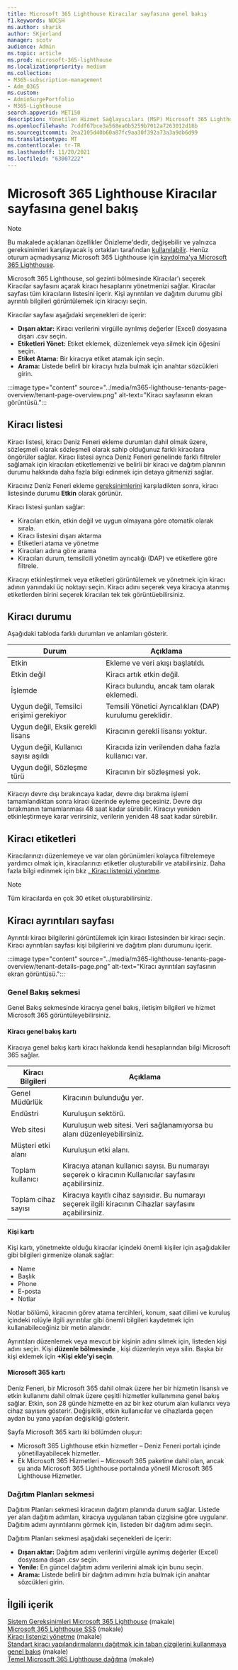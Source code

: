 ```yaml
---
title: Microsoft 365 Lighthouse Kiracılar sayfasına genel bakış
f1.keywords: NOCSH
ms.author: sharik
author: SKjerland
manager: scotv
audience: Admin
ms.topic: article
ms.prod: microsoft-365-lighthouse
ms.localizationpriority: medium
ms.collection:
- M365-subscription-management
- Adm_O365
ms.custom:
- AdminSurgePortfolio
- M365-Lighthouse
search.appverid: MET150
description: Yönetilen Hizmet Sağlayıcıları (MSP) Microsoft 365 Lighthouse Kiracılar sayfası hakkında bilgi edinebilirsiniz.
ms.openlocfilehash: 7cddf67bce3a568ea0b5259b7012a7263012d18b
ms.sourcegitcommit: 2ea2105d40b60a87fc9aa30f392a73a3a9db6d99
ms.translationtype: MT
ms.contentlocale: tr-TR
ms.lasthandoff: 11/20/2021
ms.locfileid: "63007222"
---
```

# <a name="microsoft-365-lighthouse-tenants-page-overview"></a>Microsoft 365 Lighthouse Kiracılar sayfasına genel bakış

> [!NOTE]
> Bu makalede açıklanan özellikler Önizleme'dedir, değişebilir ve yalnızca gereksinimleri karşılayacak iş ortakları tarafından [kullanılabilir](m365-lighthouse-requirements.md). Henüz oturum açmadıysanız Microsoft 365 Lighthouse için [kaydolma'ya Microsoft 365 Lighthouse](m365-lighthouse-sign-up.md).

Microsoft 365 Lighthouse, sol gezinti bölmesinde Kiracılar'ı seçerek Kiracılar  sayfasını açarak kiracı hesaplarını yönetmenizi sağlar. Kiracılar sayfası tüm kiracıların listesini içerir. Kişi ayrıntıları ve dağıtım durumu gibi ayrıntılı bilgileri görüntülemek için kiracıyı seçin.

Kiracılar sayfası aşağıdaki seçenekleri de içerir:

- **Dışarı aktar:** Kiracı verilerini virgülle ayrılmış değerler (Excel) dosyasına dışarı .csv seçin.
- **Etiketleri Yönet:** Etiket eklemek, düzenlemek veya silmek için öğesini seçin.
- **Etiket Atama:** Bir kiracıya etiket atamak için seçin.
- **Arama:** Listede belirli bir kiracıyı hızla bulmak için anahtar sözcükleri girin.


:::image type="content" source="../media/m365-lighthouse-tenants-page-overview/tenant-page-overview.png" alt-text="Kiracı sayfasının ekran görüntüsü.":::

## <a name="tenant-list"></a>Kiracı listesi

Kiracı listesi, kiracı Deniz Feneri ekleme durumları dahil olmak üzere, sözleşmeli olarak sözleşmeli olarak sahip olduğunuz farklı kiracılara öngörüler sağlar. Kiracı listesi ayrıca Deniz Feneri genelinde farklı filtreler sağlamak için kiracıları etiketlemenizi ve belirli bir kiracı ve dağıtım planının durumu hakkında daha fazla bilgi edinmek için detaya gitmenizi sağlar.

Kiracınız Deniz Feneri ekleme [gereksinimlerini](m365-lighthouse-requirements.md) karşıladikten sonra, kiracı listesinde durumu **Etkin** olarak görünür.

Kiracı listesi şunları sağlar:

- Kiracıları etkin, etkin değil ve uygun olmayana göre otomatik olarak sırala.
- Kiracı listesini dışarı aktarma
- Etiketleri atama ve yönetme
- Kiracıları adına göre arama
- Kiracıları durum, temsilcili yönetim ayrıcalığı (DAP) ve etiketlere göre filtrele.

Kiracıyı etkinleştirmek veya etiketleri görüntülemek ve yönetmek için kiracı adının yanındaki üç noktayı seçin. Kiracı adını seçerek veya kiracıya atanmış etiketlerden birini seçerek kiracıları tek tek görüntüebilirsiniz.

## <a name="tenant-status"></a>Kiracı durumu

Aşağıdaki tabloda farklı durumları ve anlamları gösterir.

| Durum                                | Açıklama                                         |
|---------------------------------------|-----------------------------------------------------|
| Etkin                                | Ekleme ve veri akışı başlatıldı.               |
| Etkin değil                              | Kiracı artık etkin değil.                         |
| İşlemde                            | Kiracı bulundu, ancak tam olarak eklemedi.         |
| Uygun değil, Temsilci erişimi gerekiyor | Temsili Yönetici Ayrıcalıkları (DAP) kurulumu gereklidir. |
| Uygun değil, Eksik gerekli lisans  | Kiracının gerekli lisansı yoktur.              |
| Uygun değil, Kullanıcı sayısı aşıldı       | Kiracıda izin verilenden daha fazla kullanıcı var.                 |
| Uygun değil, Sözleşme türü             | Kiracının bir sözleşmesi yok.                    |

Kiracıyı devre dışı bırakıncaya kadar, devre dışı bırakma işlemi tamamlandıktan sonra kiracı üzerinde eyleme geçesiniz. Devre dışı bırakmanın tamamlanması 48 saat kadar sürebilir. Kiracıyı yeniden etkinleştirmeye karar verirsiniz, verilerin yeniden 48 saat kadar sürebilir.

## <a name="tenant-tags"></a>Kiracı etiketleri

Kiracılarınızı düzenlemeye ve var olan görünümleri kolayca filtrelemeye yardımcı olmak için, kiracılarınızı etiketler oluşturabilir ve atabilirsiniz. Daha fazla bilgi edinmek için bkz [. Kiracı listenizi yönetme](m365-lighthouse-manage-tenant-list.md).

> [!NOTE]
> Tüm kiracılarda en çok 30 etiket oluşturabilirsiniz.


## <a name="tenant-details-page"></a>Kiracı ayrıntıları sayfası

Ayrıntılı kiracı bilgilerini görüntülemek için kiracı listesinden bir kiracı seçin. Kiracı ayrıntıları sayfası kişi bilgilerini ve dağıtım planı durumunu içerir.


:::image type="content" source="../media/m365-lighthouse-tenants-page-overview/tenant-details-page.png" alt-text="Kiracı ayrıntıları sayfasının ekran görüntüsü.":::

### <a name="overview-tab"></a>Genel Bakış sekmesi

Genel Bakış sekmesinde kiracıya genel bakış, iletişim bilgileri ve hizmet Microsoft 365 görüntüleyebilirsiniz.

#### <a name="tenant-overview-card"></a>Kiracı genel bakış kartı

Kiracıya genel bakış kartı kiracı hakkında kendi hesaplarından bilgi Microsoft 365 sağlar.

| Kiracı Bilgileri    | Açıklama|
|-----------------------|------------------|
| Genel Müdürlük    | Kiracının bulunduğu yer.|
| Endüstri    |Kuruluşun sektörü.|
| Web sitesi    |Kuruluşun web sitesi. Veri sağlanamıyorsa bu alanı düzenleyebilirsiniz.|
| Müşteri etki alanı    |Kuruluşun etki alanı.|
| Toplam kullanıcı    |Kiracıya atanan kullanıcı sayısı. Bu numarayı seçerek o kiracının Kullanıcılar sayfasını açabilirsiniz.|
| Toplam cihaz sayısı|Kiracıya kayıtlı cihaz sayısıdır. Bu numarayı seçerek ilgili kiracının Cihazlar sayfasını açabilirsiniz.|

#### <a name="contacts-card"></a>Kişi kartı

Kişi kartı, yönetmekte olduğu kiracılar içindeki önemli kişiler için aşağıdakiler gibi bilgileri girmenize olanak sağlar:

- Name
- Başlık
- Phone
- E-posta
- Notlar

Notlar bölümü, kiracının görev atama tercihleri, konum, saat dilimi ve kuruluş içindeki rolüyle ilgili ayrıntılar gibi önemli bilgileri kaydetmek için kullanabileceğiniz bir metin alanıdır.

Ayrıntıları düzenlemek veya mevcut bir kişinin adını silmek için, listeden kişi adını seçin. Kişi **düzenle bölmesinde** , kişi düzenleyin veya silin. Başka bir kişi eklemek için **+Kişi ekle'yi seçin**.

#### <a name="microsoft-365-usage-card"></a>Microsoft 365 kartı

Deniz Feneri, bir Microsoft 365 dahil olmak üzere her bir hizmetin lisanslı ve etkin kullanımı dahil olmak üzere çeşitli hizmetler kullanımına genel bakış sağlar. Etkin, son 28 günde hizmette en az bir kez oturum alan kullanıcı veya cihaz sayısını gösterir. Değişiklik, etkin kullanıcılar ve cihazlarda geçen aydan bu yana yapılan değişikliği gösterir.

Sayfa Microsoft 365 kartı iki bölümden oluşur:

- Microsoft 365 Lighthouse etkin hizmetler – Deniz Feneri portalı içinde yönetillayabilecek hizmetler.
- Ek Microsoft 365 Hizmetleri – Microsoft 365 paketine dahil olan, ancak şu anda Microsoft 365 Lighthouse portalında yönetil Microsoft 365 Lighthouse Hizmetler.


### <a name="deployment-plans-tab"></a>Dağıtım Planları sekmesi

Dağıtım Planları sekmesi kiracının dağıtım planında durum sağlar. Listede yer alan dağıtım adımları, kiracıya uygulanan taban çizgisine göre uygulanır. Dağıtım adımı ayrıntılarını görmek için, listeden bir dağıtım adımı seçin.

Dağıtım Planları sekmesi aşağıdaki seçenekleri de içerir:

- **Dışarı aktar:** Dağıtım adımı verilerini virgülle ayrılmış değerler (Excel) dosyasına dışarı .csv seçin.
- **Yenile:** En güncel dağıtım adımı verilerini almak için bunu seçin.
- **Arama:** Listede belirli bir dağıtım adımını hızla bulmak için anahtar sözcükleri girin.

## <a name="related-content"></a>İlgili içerik

[Sistem Gereksinimleri Microsoft 365 Lighthouse](m365-lighthouse-requirements.md) (makale)\
[Microsoft 365 Lighthouse SSS](m365-lighthouse-faq.yml) (makale)\
[Kiracı listenizi yönetme](m365-lighthouse-manage-tenant-list.md) (makale)\
[Standart kiracı yapılandırmalarını dağıtmak için taban çizgilerini kullanmaya genel bakış](m365-lighthouse-deploy-standard-tenant-configurations-overview.md) (makale)\
[Temel Microsoft 365 Lighthouse dağıtma](m365-lighthouse-deploy-baselines.md) (makale)
